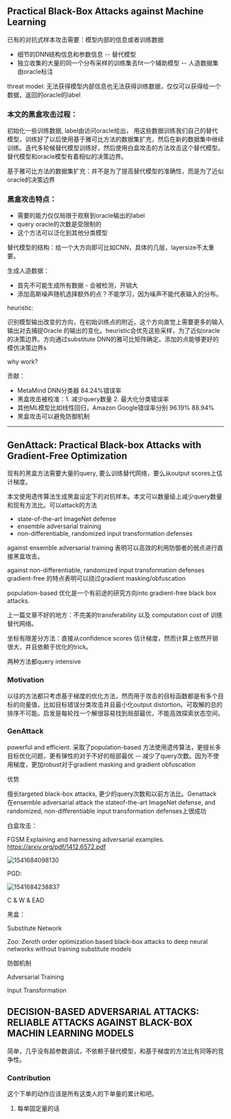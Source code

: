 ## Practical Black-Box Attacks against Machine Learning

已有的对抗式样本攻击需要：模型内部的信息或者训练数据

* 细节的DNN结构信息和参数信息 -- 替代模型
* 独立收集的大量的同一个分布采样的训练集去fit一个辅助模型 -- 人造数据集由oracle标注

threat model: 无法获得模型内部信息也无法获得训练数据，仅仅可以获得给一个数据，返回的oracle的label

### 本文的黑盒攻击过程：

初始化一些训练数据, label由访问oracle给出， 用这些数据训练我们自己的替代模型，训练好了以后使用基于雅可比方法的数据集扩充，然后在新的数据集中继续训练。迭代多轮候替代模型训练好，然后使用白盒攻击的方法攻击这个替代模型。替代模型和oracle模型有着相似的决策边界。

基于雅可比方法的数据集扩充：并不是为了提高替代模型的准确性，而是为了近似oracle的决策边界

### 黑盒攻击特点：

* 需要的能力仅仅局限于观察到oracle输出的label
* query oracle的次数是受限制的
* 这个方法可以泛化到其他分类模型

替代模型的结构：给一个大方向即可比如CNN，具体的几层，layersize不太重要。

生成人造数据：

* 首先不可能生成所有数据 - 会被检测，开销大
* 添加高斯噪声随机选择额外的点？不能学习，因为噪声不能代表输入的分布。

heuristic:

 识别模型输出改变的方向，在初始训练点的附近。这个方向直觉上需要更多的输入输出对去捕捉Oracle 的输出的变化。heuristic会优先这些采样，为了近似oracle的决策边界。方向通过substitute DNN的雅可比矩阵确定。添加的点能够更好的模仿决策边界s

why work?





贡献：

* MetaMind DNN分类器 84.24%错误率
* 黑盒攻击被校准：1. 减少query数量 2. 最大化分类错误率
* 其他ML模型比如线性回归，Amazon Google错误率分别 96.19% 88.94%
* 黑盒攻击可以避免防御机制

----



## GenAttack: Practical Black-box Attacks with Gradient-Free Optimization

现有的黑盒方法需要大量的query, 要么训练替代网络，要么从output scores上估计梯度。

本文使用遗传算法生成黑盒设定下的对抗样本。本文可以数量级上减少query数量和现有方法比。可以attack的方法

* state-of-the-art ImageNet defense
* ensemble adversarial training
* non-differentiable, randomized input transformation defenses

against ensemble adversarial training 表明可以高效的利用防御者的弱点进行直接黑盒攻击。

against non-differentiable, randomized input transformation defenses gradient-free 的特点表明可以绕过gradient masking/obfuscation

population-based 优化是一个有前途的研究方向into gradient-free black box attacks.



上一篇文章不好的地方：不完美的transferability 以及 computation cost  of 训练替代网络。

坐标有限差分方法：直接从confidence scores 估计梯度，然而计算上依然开销很大，并且依赖于优化的trick。

两种方法都query intensive

### Motivation

以往的方法都只考虑基于梯度的优化方法，然而用于攻击的目标函数都是有多个目标的向量值，比如目标错误分类攻击并且最小化output distortion。可取解的总的排序不可能。启发是每轮找一个解很容易找到局部最优，不能高效探索状态空间。

### GenAttack

powerful and efficient. 采取了population-based 方法使用遗传算法，更擅长多目标优化问题，更有弹性的对于不好的局部最优 -- 减少了query次数。因为不使用梯度，更加robust对于gradient masking and gradient obfuscation

优势

擅长targeted black-box attacks, 更少的query次数和以前方法比。Genattack 在ensemble adversarial attack the stateof-the-art ImageNet defense, and randomized, non-differentiable input transformation defenses上很成功



白盒攻击：

FGSM Explaining and harnessing adversarial examples. https://arxiv.org/pdf/1412.6572.pdf

![1541684098130](C:\Users\Administrator\AppData\Roaming\Typora\typora-user-images\1541684098130.png)

PGD: 

![1541684238837](C:\Users\Administrator\AppData\Roaming\Typora\typora-user-images\1541684238837.png)

C & W & EAD



黑盒：

Substitute Network

Zoo: Zeroth order optimization based black-box attacks to deep neural networks without training substitute models

防御机制

Adversarial Training

Input  Transformation



## DECISION-BASED ADVERSARIAL ATTACKS: RELIABLE ATTACKS AGAINST BLACK-BOX MACHIN LEARNING MODELS
简单，几乎没有超参数调试，不依赖于替代模型，和基于梯度的方法比有同等的竞争性。

### Contribution



这个下单的动作应该是所有这类人的下单量的累计和吧。

1. 每单固定量的话


